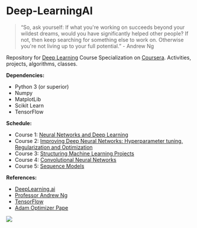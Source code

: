 # Deep-LearningAI

> “So, ask yourself: If what you're working on succeeds beyond your wildest dreams, would you have significantly helped other people? If not, then keep searching for something else to work on. Otherwise you're not living up to your full potential.” - Andrew Ng

Repository for [Deep Learning](https://www.coursera.org/specializations/deep-learning) Course Specialization on [Coursera](https://www.coursera.org/). Activities, projects, algorithms, classes.

**Dependencies:**

- Python 3 (or superior)
- Numpy
- MatplotLib
- Scikit Learn
- TensorFlow

**Schedule:**

- Course 1: [Neural Networks and Deep Learning](https://www.coursera.org/learn/neural-networks-deep-learning/home/)
- Course 2: [Improving Deep Neural Networks: Hyperparameter tuning, Regularization and Optimization](https://www.coursera.org/learn/deep-neural-network/)
- Course 3: [Structuring Machine Learning Projects](https://www.coursera.org/learn/machine-learning-projects)
- Course 4: [Convolutional Neural Networks](https://www.coursera.org/learn/convolutional-neural-networks)
- Course 5: [Sequence Models](https://www.coursera.org/learn/nlp-sequence-models)

**References:**
- [DeepLearning.ai](https://www.deeplearning.ai/)
- [Professor Andrew Ng](http://www.andrewng.org/)
- [TensorFlow](https://www.tensorflow.org)
- [Adam Optimizer Pape](https://arxiv.org/abs/1412.6980)

![](http://i.imgur.com/jt7JzRd.png)
